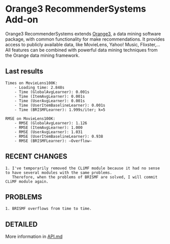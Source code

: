 Orange3 RecommenderSystems Add-on
======================

Orange3 RecommenderSystems extends [Orange3](http://orange.biolab.si), a data mining software
package, with common functionality for make recommendations. It provides access
to publicly available data, like MovieLens, Yahoo! Music, Flixster,... All features can be combined with powerful data mining techniques
from the Orange data mining framework.

Last results
------------

    Times on MovieLens100K:
        - Loading time: 2.848s
        - Time (GlobalAvgLearner): 0.001s
        - Time (ItemAvgLearner): 0.001s
        - Time (UserAvgLearner): 0.001s
        - Time (UserItemBaselineLearner): 0.001s
        - Time (BRISMFLearner): 1.999s/iter; k=5

    RMSE on MovieLens100K:
        - RMSE (GlobalAvgLearner): 1.126
        - RMSE (ItemAvgLearner): 1.000
        - RMSE (UserAvgLearner): 1.031
        - RMSE (UserItemBaselineLearner): 0.938
        - RMSE (BRISMFLearner): —Overflow—
    

        
RECENT CHANGES
--------------

    1. I've temporarily removed the CLiMF module because it had no sense to have several modules with the same problems.
       Therefore, when the problems of BRISMF are solved, I will commit CLiMF module again.


PROBLEMS 
--------
    1. BRISMF overflows from time to time.

DETAILED
--------

More information in [API.md](https://github.com/salvacarrion/orange3-recommendersystems/blob/master/api.md)

